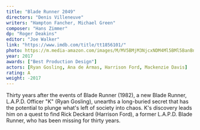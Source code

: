 ```yaml
---
title: "Blade Runner 2049"
directors: "Denis Villeneuve"
writers: "Hampton Fancher, Michael Green"
composer: "Hans Zimmer"
dp: "Roger Deakins"
editor: "Joe Walker"
link: "https://www.imdb.com/title/tt1856101/"
photo: https://m.media-amazon.com/images/M/MV5BMjM3NjcxNDM4Ml5BMl5BanBnXkFtZTgwMjI4NDIzMzI@._V1_FMjpg_UY740_.jpg
year: 2017
awards: ["Best Production Design"]
actors: [Ryan Gosling, Ana de Armas, Harrison Ford, Mackenzie Davis]
rating: A
weight: -2017
---
```

Thirty years after the events of Blade Runner (1982), a new Blade Runner, L.A.P.D. Officer "K" (Ryan Gosling), unearths a long-buried secret that has the potential to plunge what's left of society into chaos. K's discovery leads him on a quest to find Rick Deckard (Harrison Ford), a former L.A.P.D. Blade Runner, who has been missing for thirty years.